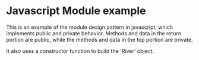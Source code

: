 Javascript Module example
=========================

This is an example of the module design pattern in javascript,
which implements public and private behavior.  Methods 
and data in the return portion are public, while the methods
and data in the top portion are private.

It also uses a constructor function to build the 'River' object.
